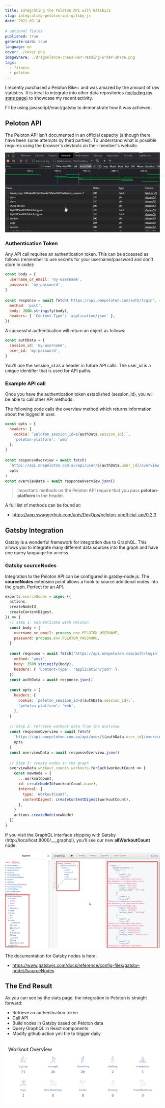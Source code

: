 ```yaml
---
title: Integrating the Peloton API with GatsbyJS
slug: integrating-peloton-api-gatsby-js
date: 2021-09-14

# optional fields
published: true
generate-card: true
language: en
cover: ./cover.png
imageShare: ./dragonlance-chaos-war-reading-order-share.png
tags:
  - fitness
  - peloton
---
```


I recently purchased a Peloton Bike+ and was amazed by the amount of raw statistics. It is ideal to integrate into other data repositories ([including my stats page](/stats)) to showcase my recent activity.

I'll be using javascript/react/gatsby to demonstrate how it was achieved.

## Peloton API

The Peloton API isn't documented in an official capacity (although there have been some attempts by third parties). To understand what is possible requires using the browser's devtools on their member's website.

![Peloton DevTools](./devtools.png)

### Authentication Token

Any API call requires an authentication token. This can be accessed as follows (remember to use secrets for your username/password and don't store in code):

```javascript
const body = {
  username_or_email: 'my-username',
  password: 'my-password',
}

const response = await fetch('https://api.onepeloton.com/auth/login', {
  method: 'post',
  body: JSON.stringify(body),
  headers: { 'Content-Type': 'application/json' },
})
```

A successful authentication will return an object as follows:

```javascript
const authData = {
  session_id: 'my-username',
  user_id: 'my-password',
}
```

You'll use the session_id as a header in future API calls. The user_id is a unique identifier that is used for API paths.

### Example API call

Once you have the authentication token established (session_id), you will be able to call other API methods.

The following code calls the overview method which returns information about the logged in user.

```javascript
const opts = {
  headers: {
    cookie: `peloton_session_id=${authData.session_id};`,
    'peloton-platform': 'web',
  },
}

const responseOverview = await fetch(
  `https://api.onepeloton.com.au/api/user/${authData.user_id}/overview?version=1`,
  opts
)
const overviewData = await responseOverview.json()
```

> Important: methods on the Peloton API require that you pass **peloton-platform** in the header.

A full list of methods can be found at:

- https://app.swaggerhub.com/apis/DovOps/peloton-unofficial-api/0.2.3.

## Gatsby Integration

Gatsby is a wonderful framework for integration due to GraphQL. This allows you to integrate many different data sources into the graph and have one query language for access.

### Gatsby sourceNodes

Integration to the Peloton API can be configured in gatsby-node.js. The **sourceNodes** extension point allows a hook to source additional nodes into the graph. Perfect for an API.

```javascript
exports.sourceNodes = async ({
  actions,
  createNodeId,
  createContentDigest,
}) => {
  // step 1: authenticate with Peloton
  const body = {
    username_or_email: process.env.PELOTON_USERNAME,
    password: process.env.PELOTON_PASSWORD,
  }

  const response = await fetch('https://api.onepeloton.com/auth/login', {
    method: 'post',
    body: JSON.stringify(body),
    headers: { 'Content-Type': 'application/json' },
  })
  const authData = await response.json()

  const opts = {
    headers: {
      cookie: `peloton_session_id=${authData.session_id};`,
      'peloton-platform': 'web',
    },
  }

  // Step 2: retrieve workout data from the overview
  const responseOverview = await fetch(
    `https://api.onepeloton.com.au/api/user/${authData.user_id}/overview?version=1`,
    opts
  )
  const overviewData = await responseOverview.json()

  // Step 3: create nodes in the graph
  overviewData.workout_counts.workouts.forEach(workoutCount => {
    const newNode = {
      ...workoutCount,
      id: createNodeId(workoutCount.name),
      internal: {
        type: 'WorkoutCount',
        contentDigest: createContentDigest(workoutCount),
      },
    }
    actions.createNode(newNode)
  })
}
```

If you visit the GraphQL interface shipping with Gatsby (http://localhost:8000/\_\_\_graphql), you'll see our new **allWorkoutCount** node.

![Gatsby GraphQL](./graphql.png)

The documentation for Gatsby nodes is here:

- https://www.gatsbyjs.com/docs/reference/config-files/gatsby-node/#sourceNodes

## The End Result

As you can see by the stats page, the integration to Peloton is straight forward:

- Retrieve an authentication token
- Call API
- Build nodes in Gatsby based on Peloton data
- Query GraphQL in React components
- Modify github action yml file to trigger daily

![Peloton Workout Overview](./workout-overview.png)
